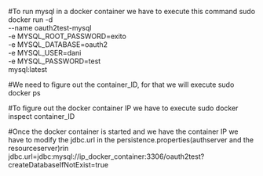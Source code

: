 #To run mysql in a docker container we have to execute this command
sudo docker run -d \
    --name oauth2test-mysql \
    -e MYSQL_ROOT_PASSWORD=exito \
    -e MYSQL_DATABASE=oauth2 \
    -e MYSQL_USER=dani \
    -e MYSQL_PASSWORD=test \
    mysql:latest

#We need to figure out the container_ID, for that we will execute
sudo docker ps

#To figure out the docker container IP we have to execute 
sudo docker inspect container_ID

#Once the docker container is started and we have the container IP we have to modify the jdbc.url in the persistence.properties(authserver and the resourceserver)rin
jdbc.url=jdbc:mysql://ip_docker_container:3306/oauth2test?createDatabaseIfNotExist=true


